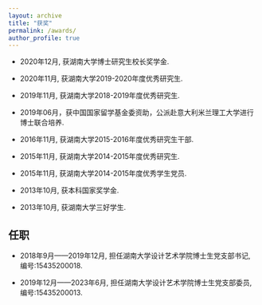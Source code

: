 ```yaml
---
layout: archive
title: "获奖"
permalink: /awards/
author_profile: true
---
```



* 2020年12月, 获湖南大学博士研究生校长奖学金.

* 2020年11月, 获湖南大学2019-2020年度优秀研究生.

* 2019年11月, 获湖南大学2018-2019年度优秀研究生.

* 2019年06月，获中国国家留学基金委资助，公派赴意大利米兰理工大学进行博士联合培养.

* 2016年11月, 获湖南大学2015-2016年度优秀研究生干部.

* 2015年11月, 获湖南大学2014-2015年度优秀研究生.

* 2015年11月, 获湖南大学2014-2015年度优秀学生党员.

* 2013年10月, 获本科国家奖学金.

* 2013年10月, 获湖南大学三好学生.


## 任职

* 2018年9月——2019年12月, 担任湖南大学设计艺术学院博士生党支部书记, 编号:15435200018.

* 2019年12月——2023年6月, 担任湖南大学设计艺术学院博士生党支部委员, 编号:15435200013.
